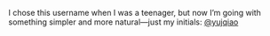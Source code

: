 I chose this username when I was a teenager, but now I’m going with something simpler and more natural—just my initials: [@yujqiao](https://github.com/yujqiao)
